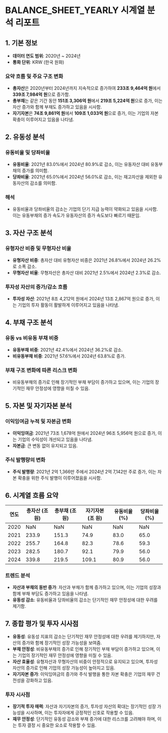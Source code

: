# BALANCE_SHEET_YEARLY 시계열 분석 리포트

## 1. 기본 정보

- **데이터 연도 범위**: 2020년 ~ 2024년
- **통화 단위**: KRW (한국 원화)

### 요약 흐름 및 주요 구조 변화

- **총자산**은 2020년부터 2024년까지 지속적으로 증가하여 **233조 9,464억 원**에서 **339조 7,984억 원**으로 증가함.
- **총부채**는 같은 기간 동안 **151조 3,306억 원**에서 **219조 5,224억 원**으로 증가, 이는 자산 증가와 함께 부채도 증가하고 있음을 시사함.
- **자기자본**은 **74조 9,861억 원**에서 **109조 1,033억 원**으로 증가, 이는 기업의 자본 확충이 이루어지고 있음을 나타냄.

## 2. 유동성 분석

### 유동비율 및 당좌비율

- **유동비율**: 2021년 83.0%에서 2024년 80.9%로 감소, 이는 유동자산 대비 유동부채의 증가를 의미함.
- **당좌비율**: 2021년 65.0%에서 2024년 56.0%로 감소, 이는 재고자산을 제외한 유동자산의 감소를 의미함.

### 해석

- 유동비율과 당좌비율의 감소는 기업의 단기 지급 능력이 약화되고 있음을 시사함. 이는 유동부채의 증가 속도가 유동자산의 증가 속도보다 빠르기 때문임.

## 3. 자산 구조 분석

### 유형자산 비중 및 무형자산 비율

- **유형자산 비중**: 총자산 대비 유형자산 비중은 2021년 26.8%에서 2024년 26.2%로 소폭 감소.
- **무형자산 비율**: 무형자산은 총자산 대비 2021년 2.5%에서 2024년 2.3%로 감소.

### 투자성 자산의 증가/감소 흐름

- **투자성 자산**: 2021년 8조 4,212억 원에서 2024년 13조 2,867억 원으로 증가, 이는 기업의 투자 활동이 활발하게 이루어지고 있음을 나타냄.

## 4. 부채 구조 분석

### 유동 vs 비유동 부채 비중

- **유동부채 비중**: 2021년 42.4%에서 2024년 36.2%로 감소.
- **비유동부채 비중**: 2021년 57.6%에서 2024년 63.8%로 증가.

### 부채 구조 변화에 따른 리스크 변화

- 비유동부채의 증가로 인해 장기적인 부채 부담이 증가하고 있으며, 이는 기업의 장기적인 재무 안정성에 영향을 미칠 수 있음.

## 5. 자본 및 자기자본 분석

### 이익잉여금 누적 및 자본금 변화

- **이익잉여금**: 2021년 73조 1,678억 원에서 2024년 96조 5,956억 원으로 증가, 이는 기업의 수익성이 개선되고 있음을 나타냄.
- **자본금**: 큰 변동 없이 유지되고 있음.

### 주식 발행량의 변화

- **주식 발행량**: 2021년 2억 1,366만 주에서 2024년 2억 7,142만 주로 증가, 이는 자본 확충을 위한 주식 발행이 이루어졌음을 시사함.

## 6. 시계열 흐름 요약

| 연도 | 총자산 (조 원) | 총부채 (조 원) | 자기자본 (조 원) | 유동비율 (%) | 당좌비율 (%) |
|------|---------------|---------------|----------------|-------------|-------------|
| 2020 | NaN           | NaN           | NaN            | NaN         | NaN         |
| 2021 | 233.9         | 151.3         | 74.9           | 83.0        | 65.0        |
| 2022 | 255.7         | 164.8         | 82.3           | 78.6        | 59.3        |
| 2023 | 282.5         | 180.7         | 92.1           | 79.9        | 56.0        |
| 2024 | 339.8         | 219.5         | 109.1          | 80.9        | 56.0        |

### 트렌드 분석

- **자산과 부채의 동반 증가**: 자산과 부채가 함께 증가하고 있으며, 이는 기업의 성장과 함께 부채 부담도 증가하고 있음을 나타냄.
- **유동성 감소**: 유동비율과 당좌비율의 감소는 단기적인 재무 안정성에 대한 우려를 제기함.

## 7. 종합 평가 및 투자 시사점

- **유동성**: 유동성 지표의 감소는 단기적인 재무 안정성에 대한 우려를 제기하지만, 자산의 증가와 함께 장기적인 성장 가능성을 보여줌.
- **부채 안정성**: 비유동부채의 증가로 인해 장기적인 부채 부담이 증가하고 있으며, 이는 기업의 장기적인 재무 안정성에 영향을 미칠 수 있음.
- **자산 효율성**: 유형자산과 무형자산의 비중이 안정적으로 유지되고 있으며, 투자성 자산의 증가로 인해 기업의 성장 가능성이 높아지고 있음.
- **자기자본 증가**: 이익잉여금의 증가와 주식 발행을 통한 자본 확충은 기업의 재무 건전성을 강화하고 있음.

### 투자 시사점

- **장기적 투자 매력**: 자산과 자기자본의 증가, 투자성 자산의 확대는 장기적인 성장 가능성을 시사하며, 이는 투자자에게 긍정적인 신호로 작용할 수 있음.
- **재무 안정성**: 단기적인 유동성 감소와 부채 증가에 대한 리스크를 고려해야 하며, 이는 투자 결정 시 중요한 요소로 작용할 수 있음.